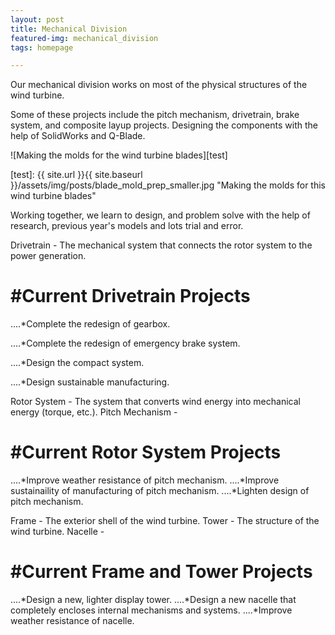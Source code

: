 ```yaml
---
layout: post
title: Mechanical Division
featured-img: mechanical_division
tags: homepage

---
```


Our mechanical division works on most of the physical structures of the wind turbine. 

Some of these projects include the pitch mechanism, drivetrain, brake system, and composite layup projects. Designing the components with the help of SolidWorks and Q-Blade.

![Making the molds for the wind turbine blades][test]

[test]: {{ site.url }}{{ site.baseurl }}/assets/img/posts/blade_mold_prep_smaller.jpg "Making the molds for this wind turbine blades"

Working together, we learn to design, and problem solve with the help of research, previous year's models and lots trial and error.



Drivetrain - The mechanical system that connects the rotor system to the power generation.

#Current Drivetrain Projects
==
....*Complete the redesign of gearbox.

....*Complete the redesign of emergency brake system.

....*Design the compact system.

....*Design sustainable manufacturing.

Rotor System - The system that converts wind energy into mechanical energy (torque, etc.).
Pitch Mechanism - 

#Current Rotor System Projects
==
....*Improve weather resistance of pitch mechanism.
....*Improve sustainaility of manufacturing of pitch mechanism.
....*Lighten design of pitch mechanism.

Frame - The exterior shell of the wind turbine.
Tower - The structure of the wind turbine.
Nacelle - 

#Current Frame and Tower Projects
==
....*Design a new, lighter display tower.
....*Design a new nacelle that completely encloses internal mechanisms and systems.
....*Improve weather resistance of nacelle.

